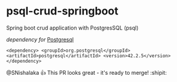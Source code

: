 # psql-crud-springboot
Spring boot crud application with PostgresSQL (psql)

*dependency for* [Postgresql](https://www.postgresql.org/)

`<dependency>
            <groupId>org.postgresql</groupId>
            <artifactId>postgresql</artifactId>
            <version>42.2.5</version>
</dependency>`

@SNishalaka :+1: This PR looks great - it's ready to merge! :shipit:
